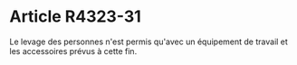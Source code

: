 # Article R4323-31

  
Le levage des personnes n'est permis qu'avec un équipement de travail et les accessoires prévus à cette fin.